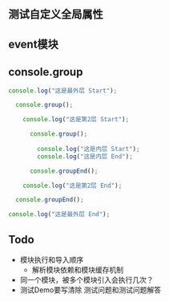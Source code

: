 ## 测试自定义全局属性

## event模块

## console.group
```js
console.log("这是最外层 Start");

  console.group();

    console.log("这是第2层 Start");

      console.group();
      
        console.log("这是内层 Start");
        console.log("这是内层 End");

      console.groupEnd();

    console.log("这是第2层 End");

  console.groupEnd();

console.log("这是最外层 End");
```

## Todo 
* 模块执行和导入顺序
  * 解析模块依赖和模块缓存机制
* 同一个模块，被多个模块引入会执行几次？
* 测试Demo要写清除 测试问题和测试问题解答


